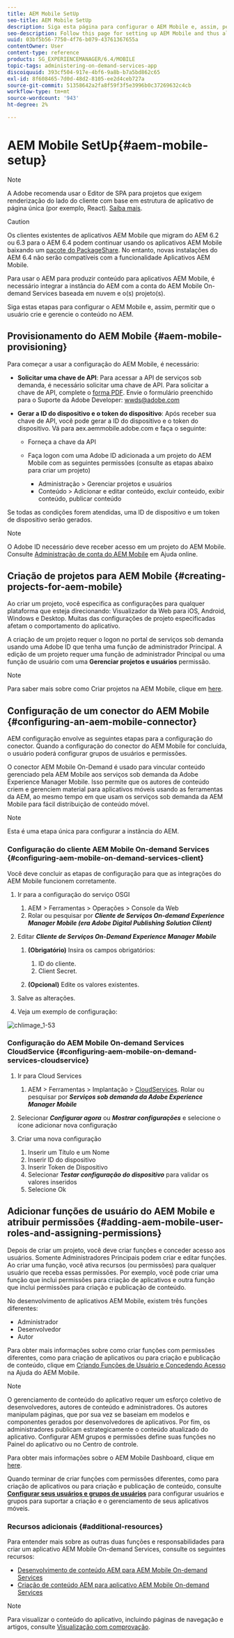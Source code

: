 ```yaml
---
title: AEM Mobile SetUp
seo-title: AEM Mobile SetUp
description: Siga esta página para configurar o AEM Mobile e, assim, permitir que o usuário crie e gerencie o conteúdo no AEM. Esta página fornece informações sobre a integração da instância do AEM com a conta e o(s) projeto(s) do AEM Mobile On-demand Services com base em nuvem.
seo-description: Follow this page for setting up AEM Mobile and thus allowing the user to create and manage the content within AEM. This page provides information on integrating the AEM instance with the cloud-based AEM Mobile On-Demand Services account and project(s).
uuid: 03bf5b56-7750-4f76-b079-43761367655a
contentOwner: User
content-type: reference
products: SG_EXPERIENCEMANAGER/6.4/MOBILE
topic-tags: administering-on-demand-services-app
discoiquuid: 393cf504-917e-4bf6-9a8b-b7a5bd862c65
exl-id: 8f608465-7d0d-48d2-8105-ee2d4ceb727a
source-git-commit: 51358642a2fa8f59f3f5e3996b0c37269632c4cb
workflow-type: tm+mt
source-wordcount: '943'
ht-degree: 2%

---
```


# AEM Mobile SetUp{#aem-mobile-setup}

>[!NOTE]
>
>A Adobe recomenda usar o Editor de SPA para projetos que exigem renderização do lado do cliente com base em estrutura de aplicativo de página única (por exemplo, React). [Saiba mais](/help/sites-developing/spa-overview.md).

>[!CAUTION]
>
>Os clientes existentes de aplicativos AEM Mobile que migram do AEM 6.2 ou 6.3 para o AEM 6.4 podem continuar usando os aplicativos AEM Mobile baixando um [pacote do PackageShare](https://www.adobeaemcloud.com/content/marketplace/marketplaceProxy.html?packagePath=/content/companies/public/adobe/packages/cq640/compatpack/aem-mobile-package). No entanto, novas instalações do AEM 6.4 não serão compatíveis com a funcionalidade Aplicativos AEM Mobile.

Para usar o AEM para produzir conteúdo para aplicativos AEM Mobile, é necessário integrar a instância do AEM com a conta do AEM Mobile On-demand Services baseada em nuvem e o(s) projeto(s).

Siga estas etapas para configurar o AEM Mobile e, assim, permitir que o usuário crie e gerencie o conteúdo no AEM.

## Provisionamento do AEM Mobile {#aem-mobile-provisioning}

Para começar a usar a configuração do AEM Mobile, é necessário:

* **Solicitar uma chave de API**: Para acessar a API de serviços sob demanda, é necessário solicitar uma chave de API. Para solicitar a chave de API, complete o [forma PDF](https://helpx.adobe.com/digital-publishing-solution/help/integrating-dps.html). Envie o formulário preenchido para o Suporte da Adobe Developer: [wwds@adobe.com](mailto:wwds@adobe.com)

* **Gerar a ID do dispositivo e o token do dispositivo**: Após receber sua chave de API, você pode gerar a ID do dispositivo e o token do dispositivo. Vá para aex.aemmobile.adobe.com e faça o seguinte:

   * Forneça a chave da API
   * Faça logon com uma Adobe ID adicionada a um projeto do AEM Mobile com as seguintes permissões (consulte as etapas abaixo para criar um projeto)

      * Administração > Gerenciar projetos e usuários
      * Conteúdo > Adicionar e editar conteúdo, excluir conteúdo, exibir conteúdo, publicar conteúdo

Se todas as condições forem atendidas, uma ID de dispositivo e um token de dispositivo serão gerados.

>[!NOTE]
>
>O Adobe ID necessário deve receber acesso em um projeto do AEM Mobile. Consulte [Administração de conta do AEM Mobile](https://helpx.adobe.com/digital-publishing-solution/help/account-admin-dps.html) em Ajuda online.

## Criação de projetos para AEM Mobile {#creating-projects-for-aem-mobile}

Ao criar um projeto, você especifica as configurações para qualquer plataforma que esteja direcionando: Visualizador da Web para iOS, Android, Windows e Desktop. Muitas das configurações de projeto especificadas afetam o comportamento do aplicativo.

A criação de um projeto requer o logon no portal de serviços sob demanda usando uma Adobe ID que tenha uma função de administrador Principal. A edição de um projeto requer uma função de administrador Principal ou uma função de usuário com uma **Gerenciar projetos e usuários** permissão.

>[!NOTE]
>
>Para saber mais sobre como Criar projetos na AEM Mobile, clique em [here](https://helpx.adobe.com/digital-publishing-solution/help/creating-projects.html).

## Configuração de um conector do AEM Mobile {#configuring-an-aem-mobile-connector}

AEM configuração envolve as seguintes etapas para a configuração do conector. Quando a configuração do conector do AEM Mobile for concluída, o usuário poderá configurar grupos de usuários e permissões.

O conector AEM Mobile On-Demand é usado para vincular conteúdo gerenciado pela AEM Mobile aos serviços sob demanda da Adobe Experience Manager Mobile. Isso permite que os autores de conteúdo criem e gerenciem material para aplicativos móveis usando as ferramentas da AEM, ao mesmo tempo em que usam os serviços sob demanda da AEM Mobile para fácil distribuição de conteúdo móvel.

>[!NOTE]
>
>Esta é uma etapa única para configurar a instância do AEM.

### Configuração do cliente AEM Mobile On-demand Services {#configuring-aem-mobile-on-demand-services-client}

Você deve concluir as etapas de configuração para que as integrações do AEM Mobile funcionem corretamente.

1. Ir para a configuração do serviço OSGI

   1. AEM > Ferramentas > Operações > Console da Web
   1. Rolar ou pesquisar por ***Cliente de Serviços On-demand Experience Manager Mobile (era Adobe Digital Publishing Solution Client)***

1. Editar ***Cliente de Serviços On-Demand Experience Manager Mobile***

   1. **(Obrigatório)** Insira os campos obrigatórios:

      1. ID do cliente.
      1. Client Secret.
   1. **(Opcional)** Edite os valores existentes.


1. Salve as alterações.
1. Veja um exemplo de configuração:

![chlimage_1-53](assets/chlimage_1-53.png)

### Configuração do AEM Mobile On-demand Services CloudService {#configuring-aem-mobile-on-demand-services-cloudservice}

1. Ir para Cloud Services

   1. AEM > Ferramentas > Implantação > [CloudServices](http://localhost:4502/libs/cq/core/content/tools/cloudservices.html). Rolar ou pesquisar por ***Serviços sob demanda da Adobe Experience Manager Mobile***

1. Selecionar ***Configurar agora*** ou ***Mostrar configurações*** e selecione o ícone adicionar nova configuração

1. Criar uma nova configuração

   1. Inserir um Título e um Nome
   1. Inserir ID do dispositivo
   1. Inserir Token de Dispositivo
   1. Selecionar ***Testar configuração do dispositivo*** para validar os valores inseridos
   1. Selecione Ok

## Adicionar funções de usuário do AEM Mobile e atribuir permissões {#adding-aem-mobile-user-roles-and-assigning-permissions}

Depois de criar um projeto, você deve criar funções e conceder acesso aos usuários. Somente Administradores Principais podem criar e editar funções. Ao criar uma função, você ativa recursos (ou permissões) para qualquer usuário que receba essas permissões. Por exemplo, você pode criar uma função que inclui permissões para criação de aplicativos e outra função que inclui permissões para criação e publicação de conteúdo.

No desenvolvimento de aplicativos AEM Mobile, existem três funções diferentes:

* Administrador
* Desenvolvedor
* Autor

Para obter mais informações sobre como criar funções com permissões diferentes, como para criação de aplicativos ou para criação e publicação de conteúdo, clique em [Criando Funções de Usuário e Concedendo Acesso](https://helpx.adobe.com/digital-publishing-solution/help/account-admin-dps.html) na Ajuda do AEM Mobile.

>[!NOTE]
>
>O gerenciamento de conteúdo do aplicativo requer um esforço coletivo de desenvolvedores, autores de conteúdo e administradores. Os autores manipulam páginas, que por sua vez se baseiam em modelos e componentes gerados por desenvolvedores de aplicativos. Por fim, os administradores publicam estrategicamente o conteúdo atualizado do aplicativo. Configurar AEM grupos e permissões define suas funções no Painel do aplicativo ou no Centro de controle.
>
>Para obter mais informações sobre o AEM Mobile Dashboard, clique em [here](/help/mobile/mobile-apps-ondemand-application-dashboard.md).

Quando terminar de criar funções com permissões diferentes, como para criação de aplicativos ou para criação e publicação de conteúdo, consulte [**Configurar seus usuários e grupos de usuários**](/help/mobile/aem-mobile-configure-users.md) para configurar usuários e grupos para suportar a criação e o gerenciamento de seus aplicativos móveis.

### Recursos adicionais {#additional-resources}

Para entender mais sobre as outras duas funções e responsabilidades para criar um aplicativo AEM Mobile On-demand Services, consulte os seguintes recursos:

* [Desenvolvimento de conteúdo AEM para AEM Mobile On-demand Services](/help/mobile/aem-mobile-on-demand.md)
* [Criação de conteúdo AEM para aplicativo AEM Mobile On-demand Services](/help/mobile/mobile-apps-ondemand.md)

>[!NOTE]
>
>Para visualizar o conteúdo do aplicativo, incluindo páginas de navegação e artigos, consulte [Visualização com comprovação](/help/mobile/aem-mobile-manage-ondemand-services.md).
